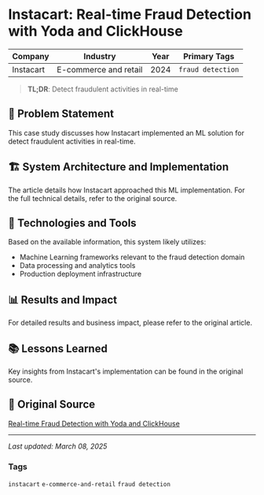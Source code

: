 # Instacart: Real-time Fraud Detection with Yoda and ClickHouse

| Company | Industry | Year | Primary Tags | 
|---------|----------|------|--------------|
| Instacart | E-commerce and retail | 2024 | `fraud detection` |

> **TL;DR**: Detect fraudulent activities in real-time

## 📝 Problem Statement

This case study discusses how Instacart implemented an ML solution for detect fraudulent activities in real-time.

## 🏗️ System Architecture and Implementation

The article details how Instacart approached this ML implementation. For the full technical details, refer to the original source.

## 🔧 Technologies and Tools

Based on the available information, this system likely utilizes:

- Machine Learning frameworks relevant to the fraud detection domain
- Data processing and analytics tools
- Production deployment infrastructure

## 📊 Results and Impact

For detailed results and business impact, please refer to the original article.

## 📚 Lessons Learned

Key insights from Instacart's implementation can be found in the original source.

## 🔗 Original Source

[Real-time Fraud Detection with Yoda and ClickHouse](https://tech.instacart.com/real-time-fraud-detection-with-yoda-and-clickhouse-bd08e9dbe3f4)

---

*Last updated: March 08, 2025*

### Tags

`instacart` `e-commerce-and-retail` `fraud detection`
